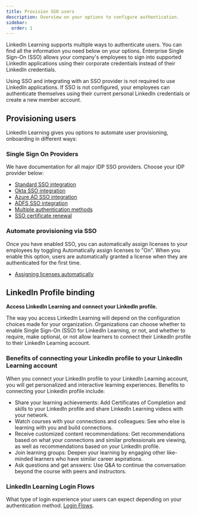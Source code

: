 ```yaml
---
title: Provision SSO users
description: Overview on your options to configure authentication.
sidebar:
  order: 1
---
```


LinkedIn Learning supports multiple ways to authenticate users. You can find all the information you need below on your options. Enterprise Single Sign-On (SSO) allows your company's employees to sign into supported LinkedIn applications using their corporate credentials instead of their LinkedIn credentials.

Using SSO and integrating with an SSO provider is not required to use LinkedIn applications. If SSO is not configured, your employees can authenticate themselves using their current personal LinkedIn credentials or create a new member account.

## Provisioning users

LinkedIn Learning gives you options to automate user provisioning, onboarding in different ways:

### Single Sign On Providers

We have documentation for all major IDP SSO providers. Choose your IDP provider below:

* [Standard SSO integration](https://learn.microsoft.com/en-us/linkedin/learning/sso-auth/sso-docs/sso-implementation)
* [Okta SSO integration](https://learn.microsoft.com/en-us/linkedin/learning/sso-auth/sso-docs/sso-okta)
* [Azure AD SSO integration](https://learn.microsoft.com/en-us/linkedin/learning/sso-auth/sso-docs/sso-azure-ad)
* [ADFS SSO integration](https://learn.microsoft.com/en-us/linkedin/learning/sso-auth/sso-docs/sso-adfs-config)
* [Multiple authentication methods](https://learn.microsoft.com/en-us/linkedin/learning/sso-auth/sso-docs/sso-multi-auth)
* [SSO certificate renewal](https://learn.microsoft.com/en-us/linkedin/learning/sso-auth/sso-docs/sso-cert-renewal)

### Automate provisioning via SSO

Once you have enabled SSO, you can automatically assign licenses to your employees by toggling Automatically assign licenses to "On". When you enable this option, users are automatically granted a license when they are authenticated for the first time.

* [Assigning licenses automatically](https://learn.microsoft.com/en-us/linkedin/learning/sso-auth/sso-docs/sso-implementation#assigning-licenses)

## LinkedIn Profile binding

**Access LinkedIn Learning and connect your LinkedIn profile.**

The way you access LinkedIn Learning will depend on the configuration choices made for your organization.
Organizations can choose whether to enable Single Sign-On (SSO) for LinkedIn Learning, or not, and whether to
require, make optional, or not allow learners to connect their LinkedIn profile to their LinkedIn Learning account.

### Benefits of connecting your LinkedIn profile to your LinkedIn Learning account

When you connect your LinkedIn profile to your LinkedIn Learning account, you will get personalized and
interactive learning experiences. Benefits to connecting your LinkedIn profile include:

* Share your learning achievements: Add Certificates of Completion and skills to your LinkedIn profile and
share LinkedIn Learning videos with your network.
* Watch courses with your connections and colleagues: See who else is learning with you and build
connections.
* Receive customized content recommendations: Get recommendations based on what your connections and
similar professionals are viewing, as well as recommendations based on your LinkedIn profile.
* Join learning groups: Deepen your learning by engaging other like-minded learners who have similar career
aspirations.
* Ask questions and get answers: Use Q&A to continue the conversation beyond the course with peers and
instructors.

### LinkedIn Learning Login Flows

What type of login experience your users can expect depending on your authentication method. [Login Flows](https://training.talent.linkedin.com/page/linkedin-learning-customer-resources?q=login%20flow#language_english).
